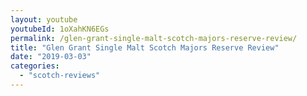```yaml
---
layout: youtube
youtubeId: 1oXahKN6EGs
permalink: /glen-grant-single-malt-scotch-majors-reserve-review/
title: "Glen Grant Single Malt Scotch Majors Reserve Review"
date: "2019-03-03"
categories: 
  - "scotch-reviews"
---
```

